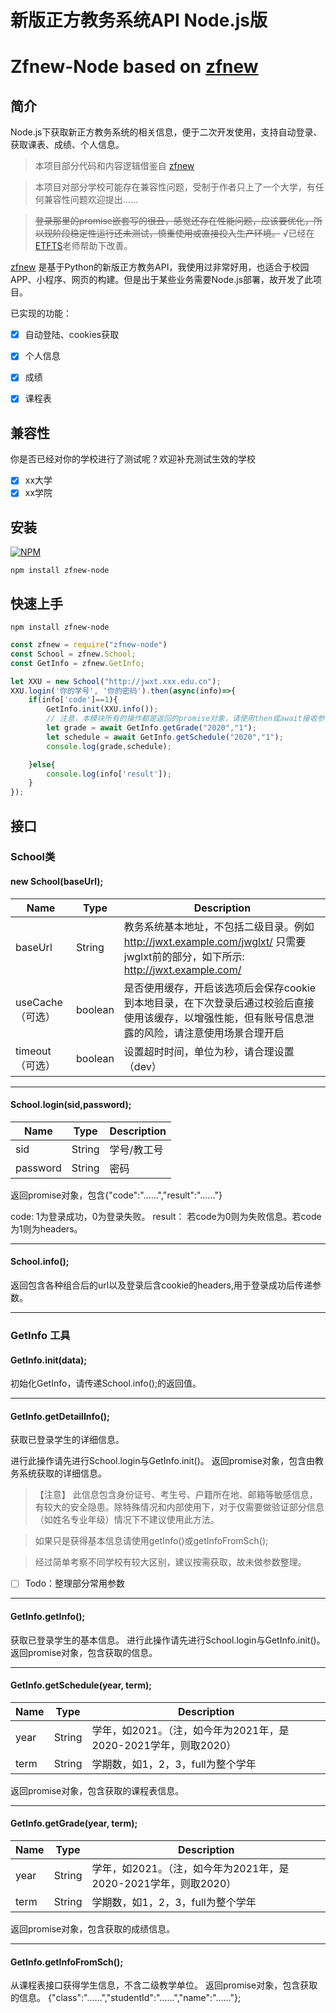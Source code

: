 # 新版正方教务系统API Node.js版
# Zfnew-Node based on [zfnew](https://github.com/NeroAsmarr/zfnew)

##  简介
Node.js下获取新正方教务系统的相关信息，便于二次开发使用，支持自动登录、获取课表、成绩、个人信息。

> 本项目部分代码和内容逻辑借鉴自 [zfnew](https://github.com/NeroAsmarr/zfnew) 

> 本项目对部分学校可能存在兼容性问题，受制于作者只上了一个大学，有任何兼容性问题欢迎提出……

>~~登录那里的promise嵌套写的很丑，感觉还存在性能问题，应该要优化，所以现阶段稳定性运行还未测试，慎重使用或直接投入生产环境。~~ √已经在[ETFTS](https://github.com/etfts)老师帮助下改善。

[zfnew](https://github.com/NeroAsmarr/zfnew) 是基于Python的新版正方教务API，我使用过非常好用，也适合于校园APP、小程序、网页的构建。但是出于某些业务需要Node.js部署，故开发了此项目。

已实现的功能：

- [x] 自动登陆、cookies获取

- [x] 个人信息

- [x] 成绩

- [x] 课程表

## 兼容性
你是否已经对你的学校进行了测试呢？欢迎补充测试生效的学校
- [x] xx大学
- [x] xx学院  

## 安装
[![NPM](https://nodei.co/npm/zfnew-node.png)](https://nodei.co/npm/zfnew-node/)
```
npm install zfnew-node
```

## 快速上手
```
npm install zfnew-node
```

```javascript
const zfnew = require("zfnew-node")
const School = zfnew.School;
const GetInfo = zfnew.GetInfo;

let XXU = new School("http://jwxt.xxx.edu.cn");
XXU.login('你的学号', '你的密码').then(async(info)=>{
    if(info['code']==1){
        GetInfo.init(XXU.info());  
        // 注意，本模块所有的操作都是返回的promise对象，请使用then或await接收参数后进行处理。
        let grade = await GetInfo.getGrade("2020","1");
        let schedule = await GetInfo.getSchedule("2020","1");
        console.log(grade,schedule);

    }else{
        console.log(info['result']);
    }
});
```

## 接口

### School类

#### new School(baseUrl);
|Name	|Type|	Description|
|  ----  | ----  |----|
|baseUrl|String|教务系统基本地址，不包括二级目录。例如 http://jwxt.example.com/jwglxt/ 只需要jwglxt前的部分，如下所示: http://jwxt.example.com/|
|useCache（可选）|boolean|是否使用缓存，开启该选项后会保存cookie到本地目录，在下次登录后通过校验后直接使用该缓存，以增强性能，但有账号信息泄露的风险，请注意使用场景合理开启|
|timeout（可选）|boolean|设置超时时间，单位为秒，请合理设置（dev）|
---

#### School.login(sid,password);
|Name	|Type|	Description|
|  ----  | ----  |----|
|sid |String|学号/教工号|
|password | String|密码|


返回promise对象，包含{"code":"……","result":"……"} 

code: 1为登录成功，0为登录失败。 
result： 若code为0则为失败信息。若code为1则为headers。

---


#### School&#46;info();
返回包含各种组合后的url以及登录后含cookie的headers,用于登录成功后传递参数。


---


### GetInfo 工具
#### GetInfo.init(data);
初始化GetInfo，请传递School&#46;info();的返回值。

---


#### GetInfo.getDetailInfo();
获取已登录学生的详细信息。

进行此操作请先进行School.login与GetInfo.init()。
返回promise对象，包含由教务系统获取的详细信息。
  
>【注意】 此信息包含身份证号、考生号、户籍所在地、邮箱等敏感信息，有较大的安全隐患。除特殊情况和内部使用下，对于仅需要做验证部分信息（如姓名专业年级）情况下不建议使用此方法。

> 如果只是获得基本信息请使用getInfo()或getInfoFromSch();

> 经过简单考察不同学校有较大区别，建议按需获取，故未做参数整理。

* [ ] Todo：整理部分常用参数

---

#### GetInfo.getInfo();
获取已登录学生的基本信息。
进行此操作请先进行School.login与GetInfo.init()。
返回promise对象，包含获取的信息。

---


#### GetInfo.getSchedule(year, term);
|Name	|Type|	Description|
|  ----  | ----  |----|
|year |String|学年，如2021。（注，如今年为2021年，是2020-2021学年，则取2020）|
|term | String|学期数，如1，2，3，full为整个学年|

返回promise对象，包含获取的课程表信息。

---

#### GetInfo.getGrade(year, term);
|Name	|Type|	Description|
|  ----  | ----  |----|
|year |String|学年，如2021。（注，如今年为2021年，是2020-2021学年，则取2020）|
|term | String|学期数，如1，2，3，full为整个学年|

返回promise对象，包含获取的成绩信息。

---


#### GetInfo.getInfoFromSch();
从课程表接口获得学生信息，不含二级教学单位。
返回promise对象，包含获取的信息。 {"class":"……","studentId":"……","name":"……"}; 
